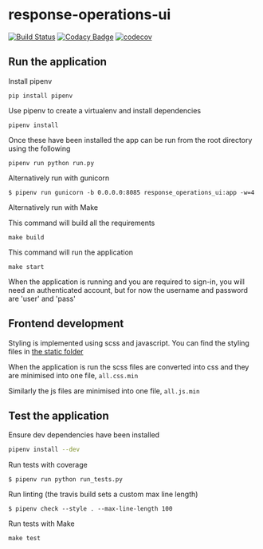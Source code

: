 # response-operations-ui
[![Build Status](https://travis-ci.org/ONSdigital/response-operations-ui.svg?branch=master)](https://travis-ci.org/ONSdigital/response-operations-ui)
[![Codacy Badge](https://api.codacy.com/project/badge/Grade/5c72e3cdb35b487ea0f462f8b3ee4606)](https://www.codacy.com/app/andrewmil/response-operations-ui?utm_source=github.com&amp;utm_medium=referral&amp;utm_content=ONSdigital/response-operations-ui&amp;utm_campaign=Badge_Grade)
[![codecov](https://codecov.io/gh/ONSdigital/response-operations-ui/branch/master/graph/badge.svg)](https://codecov.io/gh/ONSdigital/response-operations-ui)

Run the application
-------------------
Install pipenv
```
pip install pipenv
```

Use pipenv to create a virtualenv and install dependencies
```
pipenv install
```

Once these have been installed the app can be run from the root directory using the following
```
pipenv run python run.py
```

Alternatively run with gunicorn
```
$ pipenv run gunicorn -b 0.0.0.0:8085 response_operations_ui:app -w=4
```

Alternatively run with Make

This command will build all the requirements
```
make build
```
This command will run the application
```
make start
```

When the application is running and you are required to sign-in, you will need an authenticated account,
but for now the username and password are 'user' and 'pass'

Frontend development
-------------------
Styling is implemented using scss and javascript. You can find the styling files in [the static folder](response_operations_ui/static)

When the application is run the scss files are converted into css and they are minimised into one file, `all.css.min`

Similarly the js files are minimised into one file, `all.js.min`

Test the application
--------------------
Ensure dev dependencies have been installed
```bash
pipenv install --dev
```
Run tests with coverage
```
$ pipenv run python run_tests.py
```

Run linting (the travis build sets a custom max line length)
```
$ pipenv check --style . --max-line-length 100
```

Run tests with Make
```
make test
```
